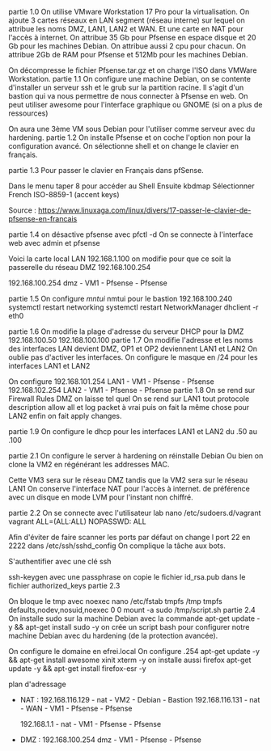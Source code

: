 partie 1.0
On utilise VMware Workstation 17 Pro pour la virtualisation.
On ajoute 3 cartes réseaux en LAN segment (réseau interne) sur lequel on attribue les noms DMZ, LAN1, LAN2 et WAN. Et une carte en NAT pour l'accès à internet.
On attribue 35 Gb pour Pfsense en espace disque et 20 Gb pour les machines Debian. On attribue aussi 2 cpu pour chacun. 
On attribue 2Gb de RAM pour Pfsense et 512Mb pour les machines Debian.

On décompresse le fichier Pfsense.tar.gz et on charge l'ISO dans VMWare Workstation.
partie 1.1
On configure une machine Debian, on se contente d'installer un serveur ssh et le grub sur la partition racine. Il s'agit d'un bastion qui va nous permettre de nous connecter à Pfsense en web. 
On peut utiliser awesome pour l'interface graphique ou GNOME (si on a plus de ressources)

On aura une 3ème VM sous Debian pour l'utiliser comme serveur avec du hardening. 
partie 1.2
On installe Pfsense et on coche l'option non pour la configuration avancé. 
On sélectionne shell et on change le clavier en français.

partie 1.3
Pour passer le clavier en Français dans pfSense.

Dans le menu taper 8 pour accéder au Shell
Ensuite kbdmap
Sélectionner French ISO-8859-1 (accent keys)

Source : https://www.linuxaga.com/linux/divers/17-passer-le-clavier-de-pfsense-en-francais

partie 1.4
on désactive pfsense avec pfctl -d
On se connecte à l'interface web avec admin et pfsense

Voici la carte local LAN 192.168.1.100
on modifie pour que ce soit la passerelle du réseau DMZ 192.168.100.254

192.168.100.254 dmz  - VM1 - Pfsense - Pfsense




partie 1.5
On configure *mntui* nmtui pour le bastion
192.168.100.240 
systemctl restart networking
systemctl restart NetworkManager
dhclient -r eth0

partie 1.6
On modifie la plage d'adresse du serveur DHCP pour la DMZ
192.168.100.50 192.168.100.100
partie 1.7
On modifie l'adresse et les noms des interfaces LAN devient DMZ,  OP1 et OP2 deviennent LAN1 et LAN2
On oublie pas d'activer les interfaces.
On configure le masque en /24 pour les interfaces LAN1 et LAN2

On configure 
192.168.101.254 LAN1  - VM1 - Pfsense - Pfsense
192.168.102.254 LAN2  - VM1 - Pfsense - Pfsense
partie 1.8
On se rend sur Firewall Rules DMZ on laisse tel quel
On se rend sur LAN1
tout protocole
description allow all et log packet à vrai
puis on fait la même chose pour LAN2
enfin on fait apply changes. 


partie 1.9
On configure le dhcp pour les interfaces LAN1 et LAN2
du .50 au .100

partie 2.1
On configure le server à hardening on réinstalle Debian
Ou bien on clone la VM2 en régénérant les addresses MAC.

Cette VM3 sera sur le réseau DMZ tandis que la VM2 sera sur le réseau LAN1
On conserve l'interface NAT pour l'accès à internet.
de préférence avec un disque en mode LVM pour l'instant non chiffré.
 
partie 2.2
On se connecte avec l'utilisateur lab
nano /etc/sudoers.d/vagrant
vagrant ALL=(ALL:ALL) NOPASSWD: ALL


Afin d'éviter de faire scanner les ports par défaut on change l port 22 en 2222 dans /etc/ssh/sshd_config
On complique la tâche aux bots. 

S'authentifier avec une clé ssh


ssh-keygen avec une passphrase
on copie le fichier id_rsa.pub dans le fichier authorized_keys
partie 2.3

On bloque le tmp avec noexec
nano /etc/fstab
tmpfs /tmp tmpfs defaults,nodev,nosuid,noexec 0 0
mount -a
sudo /tmp/script.sh
partie 2.4
On installe sudo sur la machine Debian avec la commande
apt-get update -y && apt-get install sudo -y
on crée un script bash pour configurer notre machine Debian avec du hardening (de la protection avancée).

On configure le domaine en efrei.local
On configure .254
apt-get update -y && apt-get install awesome xinit  xterm -y
on installe aussi firefox 
apt-get update -y && apt-get install firefox-esr  -y




plan d'adressage
- NAT : 
    192.168.116.129 - nat - VM2 - Debian - Bastion
    192.168.116.131 - nat - WAN - VM1 - Pfsense - Pfsense


    192.168.1.1 - nat - VM1 - Pfsense - Pfsense
- DMZ :
    192.168.100.254 dmz  - VM1 - Pfsense - Pfsense